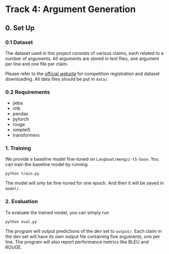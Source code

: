 # Track 4: Argument Generation

## 0. Set Up

### 0.1 Dataset

The dataset used in this project consists of various claims, each related to a number of arguments. All arguments are stored in text files, one argument per line and one file per claim.

Please refer to the [official website](http://www.fudan-disc.com/sharedtask/AIDebater22/index.html) for competition registration and dataset downloading. All data files should be put in `data/`.

### 0.2 Requirements

- jieba
- nltk
- pandas
- pytorch
- rouge
- simplet5
- transformers

### 1. Training

We provide a baseline model fine-tuned on `Langboat/mengzi-t5-base`. You can train the baseline model by running

```{bash}
python train.py
```

The model will only be fine-tuned for one epoch. And then it will be saved in `model/`.

### 2. Evaluation

To evaluate the trained model, you can simply run

```{bash}
python eval.py
```

The program will output predictions of the dev set to `output/`. Each claim in the dev set will have its own output file containing five arguments, one per line. The program will also report performance metrics like BLEU and ROUGE.
